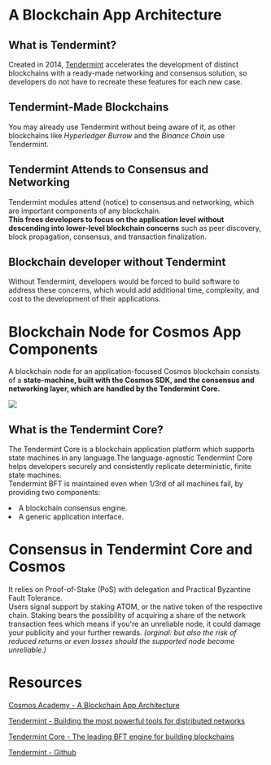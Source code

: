 # A Blockchain App Architecture
## What is Tendermint?
Created in 2014, [Tendermint](https://tendermint.com/) accelerates the development of distinct blockchains with a ready-made networking and consensus solution, so developers do not have to recreate these features for each new case.
<br/>

## Tendermint-Made Blockchains 
You may already use Tendermint without being aware of it, as other blockchains like *Hyperledger Burrow* and the *Binance Chain* use Tendermint.

## Tendermint Attends to Consensus and Networking
Tendermint modules attend (notice) to consensus and networking, which are important components of any blockchain.<br/>
**This frees developers to focus on the application level without descending into lower-level blockchain concerns** such as peer discovery, block propagation, consensus, and transaction finalization.

## Blockchain developer without Tendermint
Without Tendermint, developers would be forced to build software to address these concerns, which would add additional time, complexity, and cost to the development of their applications.

# Blockchain Node for Cosmos App Components
A blockchain node for an application-focused Cosmos blockchain consists of a **state-machine, built with the Cosmos SDK, and the consensus and networking layer, which are handled by the Tendermint Core.**

![](https://tutorials.cosmos.network/resized-images/600/academy/2-cosmos-concepts/images/architecture_overview.png)

## What is the Tendermint Core?
The Tendermint Core is a blockchain application platform which supports state machines in any language.The language-agnostic Tendermint Core helps developers securely and consistently replicate deterministic, finite state machines.
<br/>
Tendermint BFT is maintained even when 1/3rd of all machines fail, by providing two components:

<li>A blockchain consensus engine.</li>
<li>A generic application interface.</li>

# Consensus in Tendermint Core and Cosmos
It relies on Proof-of-Stake (PoS) with delegation and Practical Byzantine Fault Tolerance.<br/>
Users signal support by staking ATOM, or the native token of the respective chain. Staking bears the possibility of acquiring a share of the network transaction fees which means if you're an unreliable node, it could damage your publicity and your further rewards. *(orginal: but also the risk of reduced returns or even losses should the supported node become unreliable.)*
<br/>



# Resources
[Cosmos Academy - A Blockchain App Architecture](https://tutorials.cosmos.network/academy/2-cosmos-concepts/1-architecture.html)

[Tendermint - Building the most powerful tools for distributed networks](https://tendermint.com/)

[Tendermint Core - The leading BFT engine for building blockchains](https://tendermint.com/core/)

[Tendermint - Github](https://github.com/tendermint/tendermint)